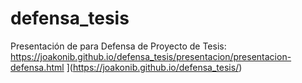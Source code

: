 # defensa_tesis
Presentación de para Defensa de Proyecto de Tesis:
https://joakonib.github.io/defensa_tesis/presentacion/presentacion-defensa.html ](https://joakonib.github.io/defensa_tesis/)
